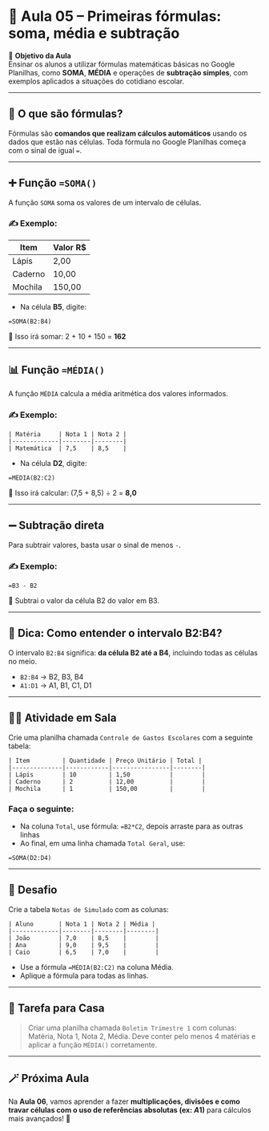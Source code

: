 # 📘 Aula 05 – Primeiras fórmulas: soma, média e subtração

🎯 **Objetivo da Aula**  
Ensinar os alunos a utilizar fórmulas matemáticas básicas no Google Planilhas, como **SOMA**, **MÉDIA** e operações de **subtração simples**, com exemplos aplicados a situações do cotidiano escolar.

---

## 🧠 O que são fórmulas?

Fórmulas são **comandos que realizam cálculos automáticos** usando os dados que estão nas células. Toda fórmula no Google Planilhas começa com o sinal de igual `=`.

---

## ➕ Função `=SOMA()`

A função `SOMA` soma os valores de um intervalo de células.

### ✍️ Exemplo:

| Item    | Valor R$ |
| ------- | -------- |
| Lápis   | 2,00     |
| Caderno | 10,00    |
| Mochila | 150,00   |

- Na célula **B5**, digite:

```excel
=SOMA(B2:B4)
```

📌 Isso irá somar: 2 + 10 + 150 = **162**

------

## 📊 Função `=MÉDIA()`

A função `MÉDIA` calcula a média aritmética dos valores informados.

### ✍️ Exemplo:

```
| Matéria     | Nota 1 | Nota 2 |
|-------------|--------|--------|
| Matemática  | 7,5    | 8,5    |
```

- Na célula **D2**, digite:

```excel
=MÉDIA(B2:C2)
```

📌 Isso irá calcular: (7,5 + 8,5) ÷ 2 = **8,0**

------

## ➖ Subtração direta

Para subtrair valores, basta usar o sinal de menos `-`.

### ✍️ Exemplo:

```excel
=B3 - B2
```

📌 Subtrai o valor da célula B2 do valor em B3.

------

## 📌 Dica: Como entender o intervalo B2:B4?

O intervalo `B2:B4` significa: **da célula B2 até a B4**, incluindo todas as células no meio.

- `B2:B4` → B2, B3, B4
- `A1:D1` → A1, B1, C1, D1

------

## 👨‍🏫 Atividade em Sala

Crie uma planilha chamada `Controle de Gastos Escolares` com a seguinte tabela:

```
| Item         | Quantidade | Preço Unitário | Total |
|--------------|------------|----------------|--------|
| Lápis        | 10         | 1,50           |        |
| Caderno      | 2          | 12,00          |        |
| Mochila      | 1          | 150,00         |        |
```

### Faça o seguinte:

- Na coluna `Total`, use fórmula: `=B2*C2`, depois arraste para as outras linhas
- Ao final, em uma linha chamada `Total Geral`, use:

```excel
=SOMA(D2:D4)
```

------

## 📝 Desafio

Crie a tabela `Notas de Simulado` com as colunas:

```
| Aluno       | Nota 1 | Nota 2 | Média |
|-------------|--------|--------|--------|
| João        | 7,0    | 8,5    |        |
| Ana         | 9,0    | 9,5    |        |
| Caio        | 6,5    | 7,0    |        |
```

- Use a fórmula `=MÉDIA(B2:C2)` na coluna Média.
- Aplique a fórmula para todas as linhas.

------

## 📌 Tarefa para Casa

> Criar uma planilha chamada `Boletim Trimestre 1` com colunas: Matéria, Nota 1, Nota 2, Média.
>  Deve conter pelo menos 4 matérias e aplicar a função `MÉDIA()` corretamente.

------

## 🪄 Próxima Aula

Na **Aula 06**, vamos aprender a fazer **multiplicações, divisões e como travar células com o uso de referências absolutas (ex: $A$1)** para cálculos mais avançados! 📌